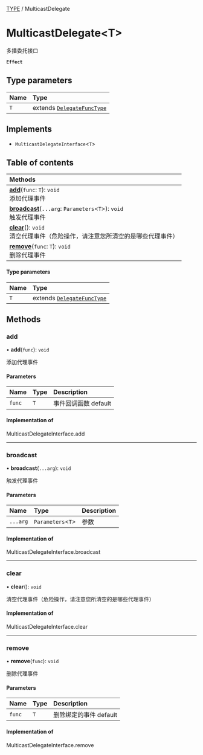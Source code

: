 [TYPE](../groups/Core.TYPE.md) / MulticastDelegate

# MulticastDelegate<T\> <Badge type="tip" text="Class" /> <Score text="MulticastDelegate<T\>" />

多播委托接口

**`Effect`**


## Type parameters

| Name | Type |
| :------ | :------ |
| `T` | extends [`DelegateFuncType`](../modules/Core.mw.md#delegatefunctype) |

## Implements

- `MulticastDelegateInterface`<`T`\>

## Table of contents

| Methods |
| :-----|
| **[add](mw.MulticastDelegate.md#add)**(`func`: `T`): `void` <br> 添加代理事件|
| **[broadcast](mw.MulticastDelegate.md#broadcast)**(`...arg`: `Parameters`<`T`\>): `void` <br> 触发代理事件|
| **[clear](mw.MulticastDelegate.md#clear)**(): `void` <br> 清空代理事件（危险操作，请注意您所清空的是哪些代理事件）|
| **[remove](mw.MulticastDelegate.md#remove)**(`func`: `T`): `void` <br> 删除代理事件|

#### Type parameters

| Name | Type |
| :------ | :------ |
| `T` | extends [`DelegateFuncType`](../modules/Core.mw.md#delegatefunctype) |

## Methods

### add <Score text="add" /> 

• **add**(`func`): `void` 

添加代理事件


#### Parameters

| Name | Type | Description |
| :------ | :------ | :------ |
| `func` | `T` |  事件回调函数 default |


#### Implementation of

MulticastDelegateInterface.add

___

### broadcast <Score text="broadcast" /> 

• **broadcast**(`...arg`): `void` 

触发代理事件


#### Parameters

| Name | Type | Description |
| :------ | :------ | :------ |
| `...arg` | `Parameters`<`T`\> |  参数 |


#### Implementation of

MulticastDelegateInterface.broadcast

___

### clear <Score text="clear" /> 

• **clear**(): `void` 

清空代理事件（危险操作，请注意您所清空的是哪些代理事件）



#### Implementation of

MulticastDelegateInterface.clear

___

### remove <Score text="remove" /> 

• **remove**(`func`): `void` 

删除代理事件


#### Parameters

| Name | Type | Description |
| :------ | :------ | :------ |
| `func` | `T` |  删除绑定的事件 default |


#### Implementation of

MulticastDelegateInterface.remove
